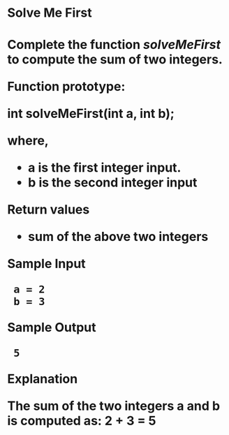 <h1>Solve Me First<h1>
<p>Complete the function <em>solveMeFirst</em> to compute the sum of two integers.</p>
<p><strong>Function prototype:</strong></p>
<p>int solveMeFirst(int a, int b);</p>
<p>where,</p>
<ul>
 <li>a is the first integer input.</li>
 <li>b is the second integer input</li>
</ul>
<p><strong>Return values</strong></p>
<ul>
 <li> sum of the above two integers</li>
</ul>
<p><strong>Sample Input</strong></p>
<pre><code> a = 2
 b = 3
</code></pre>
<p><strong>Sample Output</strong></p>
<pre><code> 5
</code></pre>
<p><strong>Explanation</strong></p>
<p>The sum of the two integers <strong> a </strong> and <strong> b </strong> is computed as:  <strong> 2 + 3 = 5 </strong></p>
